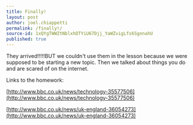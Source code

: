 ```yaml
---
title: Finally!
layout: post
author: joel.chiappetti
permalink: /finally!/
source-id: 1xQYgTWWZtNblxhDTYiU67Djj_YaWZvigLfs6SgnnahU
published: true
---
```

They arrived!!!!!BUT we couldn't use them in the lesson because we were supposed to be starting a new topic. Then we talked about things you do and are scared of on the internet.

Links to the homework:

[http://www.bbc.co.uk/news/technology-35577506](http://www.bbc.co.uk/news/technology-35577506)

[http://www.bbc.co.uk/news/uk-england-36054273](http://www.bbc.co.uk/news/uk-england-36054273)

